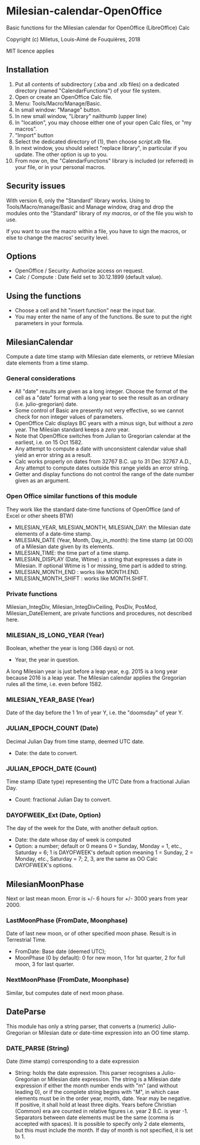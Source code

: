 # Milesian-calendar-OpenOffice
Basic functions for the Milesian calendar for OpenOffice (LibreOffice) Calc

Copyright (c) Miletus, Louis-Aimé de Fouquières, 2018

MIT licence applies

## Installation
1. Put all contents of subdirectory (.xba and .xlb files) on a dedicated directory (named "CalendarFunctions") of your file system.
1. Open or create an OpenOffice Calc file.
1. Menu: Tools/Macro/Manage/Basic.
1. In small window: "Manage" button.
1. In new small window, "Library" nailthumb (upper line)
1. In "location", you may choose either one of your open Calc files, or "my macros".
1. "Import" button
1. Select the dedicated directory of (1), then choose *script.xlb* file.
1. In next window, you should select "replace library", in particular if you update. The other option is up to you.
1. From now on, the "CalendarFunctions" library is included (or referred) in your file, or in your personal macros. 

## Security issues
With version 6, only the "Standard" library works. Using to Tools/Macro/manage/Basic and Manage window, 
drag and drop the modules onto the "Standard" library of *my macros*, or of the file you wish to use.

If you want to use the macro within a file, you have to sign the macros, or else to change the macros' security level.

## Options
* OpenOffice / Security: Authorize access on request.
* Calc / Compute : Date field set to 30.12.1899 (default value).

## Using the functions
* Choose a cell and hit "insert function" near the input bar.
* You may enter the name of any of the functions. Be sure to put the right parameters in your formula.

## MilesianCalendar
Compute a date time stamp with Milesian date elements, or retrieve Milesian date elements from a time stamp.

### General considerations
* All "date" results are given as a long integer. 
Choose the format of the cell as a "date" format with a long year to see the result as an ordinary (i.e. julio-gregorian) date.
* Some control of Basic are presently not very effective, so we cannot check for non integer values of parameters.
* OpenOffice Calc displays BC years with a minus sign, but without a *zero* year. The Milesian standard keeps a *zero* year. 
* Note that OpenOffice switches from Julian to Gregorian calendar at the earliest, i.e. on 15 Oct 1582.
* Any attempt to compute a date with unconsistent calendar value shall yield an error string as a result.
* Calc works properly on dates from 32767 B.C. up to 31 Dec 32767 A.D., 
Any attempt to compute dates outside this range yields an error string.
* Getter and display functions do not control the range of the date number given as an argument.

### Open Office similar functions of this module 
They work like the standard date-time functions of OpenOffice (and of Excel or other sheets BTW)

* MILESIAN_YEAR, MILESIAN_MONTH, MILESIAN_DAY: the Milesian date elements of a date-time stamp.
* MILESIAN_DATE (Year, Month, Day_in_month): the time stamp (at 00:00) of a Milesian date given by its elements.
* MILESIAN_TIME: the time part of a time stamp. 
* MILESIAN_DISPLAY (Date, Wtime) : a string that expresses a date in Milesian. 
If optional Wtime is 1 or missing, time part is added to string.
* MILESIAN_MONTH_END : works like MONTH.END.
* MILESIAN_MONTH_SHIFT : works like MONTH.SHIFT.

### Private functions
Milesian_IntegDiv, Milesian_IntegDivCeiling, PosDiv, PosMod, Milesian_DateElement, 
are private functions and procedures, not described here.

### MILESIAN_IS_LONG_YEAR (Year)
Boolean, whether the year is long (366 days) or not. 
* Year, the year in question. 

A long Milesian year is just before a leap year, e.g. 2015 is a long year because 2016 is a leap year. 
The Milesian calendar applies the Gregorian rules all the time, i.e. even before 1582.

### MILESIAN_YEAR_BASE (Year) 
Date of the day before the 1 1m of year Y, i.e. the "doomsday" of year Y.

### JULIAN_EPOCH_COUNT (Date)
Decimal Julian Day from time stamp, deemed UTC date. 
* Date: the date to convert.

### JULIAN_EPOCH_DATE (Count)
Time stamp (Date type) representing the UTC Date from a fractional Julian Day.
* Count: fractional Julian Day to convert.

### DAYOFWEEK_Ext (Date, Option)
The day of the week for the Date, with another default option.
* Date: the date whose day of week is computed
* Option: a number; default or 0 means 0 = Sunday, Monday = 1, etc., Saturday = 6; 
1 is DAYOFWEEK's default option meaning 1 = Sunday, 2 = Monday, etc., Saturday = 7;
2, 3, are the same as OO Calc DAYOFWEEK's options.

## MilesianMoonPhase
Next or last mean moon. Error is +/- 6 hours for +/- 3000 years from year 2000.
### LastMoonPhase (FromDate, Moonphase)
Date of last new moon, or of other specified moon phase. Result is in Terrestrial Time.
* FromDate: Base date (deemed UTC);
* MoonPhase (0 by default): 0 for new moon, 1 for 1st quarter, 2 for full moon, 3 for last quarter.
### NextMoonPhase (FromDate, Moonphase)
Similar, but computes date of next moon phase.

## DateParse
This module has only a string parser, that converts a (numeric) Julio-Gregorian or Milesian date or date-time expression 
into an OO time stamp. 
### DATE_PARSE (String)
Date (time stamp) corresponding to a date expression
* String: holds the date expression. 
This parser recognises a Julio-Gregorian or Milesian date expression. 
The string is a Milesian date expression if either the month number ends with "m" (and without leading 0), 
or if the complete string begins with "M", in which case elements must be in the order year, month, date.
Year may be negative. If positive, it shall hold at least three digits.
Years before Christian (Common) era are counted in relative figures i.e. year 2 B.C. is year -1. 
Separators between date elements must be the same (comma is accepted with spaces). 
It is possible to specify only 2 date elements, but this must include the month. 
If day of month is not specified, it is set to 1. 
